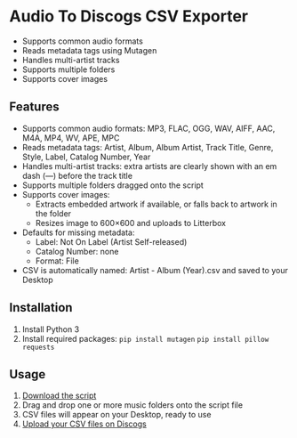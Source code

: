 # Audio To Discogs CSV Exporter

- Supports common audio formats
- Reads metadata tags using Mutagen
- Handles multi-artist tracks
- Supports multiple folders
- Supports cover images

## Features

- Supports common audio formats: MP3, FLAC, OGG, WAV, AIFF, AAC, M4A, MP4, WV, APE, MPC
- Reads metadata tags: Artist, Album, Album Artist, Track Title, Genre, Style, Label, Catalog Number, Year
- Handles multi-artist tracks: extra artists are clearly shown with an em dash (—) before the track title
- Supports multiple folders dragged onto the script
- Supports cover images:
  - Extracts embedded artwork if available, or falls back to artwork in the folder
  - Resizes image to 600×600 and uploads to Litterbox
- Defaults for missing metadata:
  - Label: Not On Label (Artist Self-released)
  - Catalog Number: none
  - Format: File
- CSV is automatically named: Artist - Album (Year).csv and saved to your Desktop

## Installation

1. Install Python 3
2. Install required packages: `pip install mutagen` `pip install pillow requests`

## Usage

1. [Download the script](https://github.com/chr1sx/Audio-To-Discogs-CSV-Exporter/archive/refs/heads/main.zip)
2. Drag and drop one or more music folders onto the script file
3. CSV files will appear on your Desktop, ready to use
4. [Upload your CSV files on Discogs](https://www.discogs.com/release/csv_to_draft)
